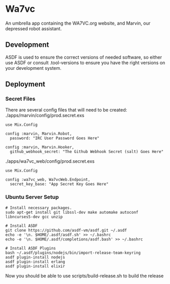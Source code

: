 # Wa7vc
An umbrella app containing the WA7VC.org website, and Marvin, our depressed robot assistant.

## Development
ASDF is used to ensure the correct versions of needed software, so either use ASDF or consult .tool-versions to ensure you have the right versions on your development system.


## Deployment

### Secret Files
There are several config files that will need to be created:
./apps/marvin/config/prod.secret.exs
```
use Mix.Config

config :marvin, Marvin.Robot,
  password: "IRC User Password Goes Here"

config :marvin, Marvin.Hooker,
  github_webhook_secret: "The Github Webhook Secret (salt) Goes Here"
```

./apps/wa7vc_web/config/prod.secret.exs
```
use Mix.Config

config :wa7vc_web, Wa7vcWeb.Endpoint,
  secret_key_base: "App Secret Key Goes Here"
```

### Ubuntu Server Setup

```
# Install necessary packages.
sudo apt-get install git libssl-dev make automake autoconf libncurses5-dev gcc unzip

# Install ASDF
git clone https://github.com/asdf-vm/asdf.git ~/.asdf
echo -e '\n. $HOME/.asdf/asdf.sh' >> ~/.bashrc
echo -e '\n. $HOME/.asdf/completions/asdf.bash' >> ~/.bashrc

# Install ASDF Plugins
bash ~/.asdf/plugins/nodejs/bin/import-release-team-keyring
asdf plugin-install nodejs
asdf plugin-install erlang
asdf plugin-install elixir
```
Now you should be able to use scripts/build-release.sh to build the release
